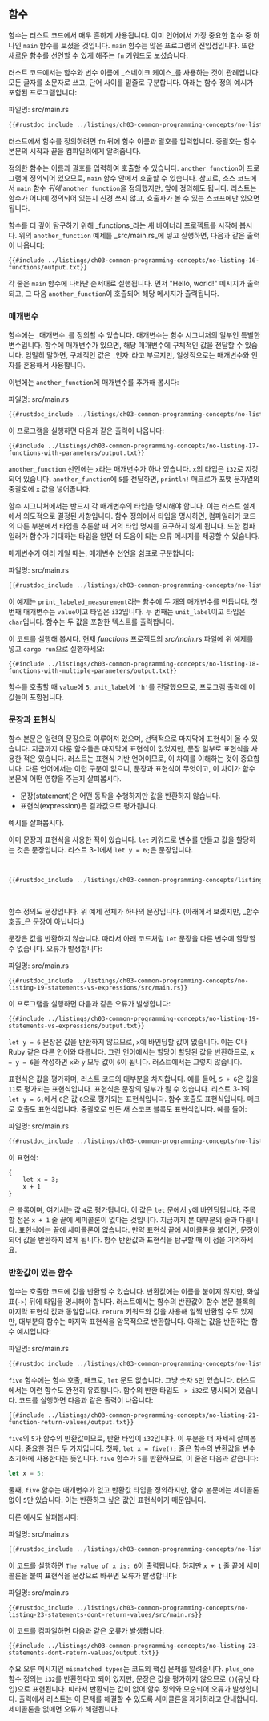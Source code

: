 ## 함수

함수는 러스트 코드에서 매우 흔하게 사용됩니다. 이미 언어에서 가장 중요한 함수 중 하나인 `main` 함수를 보셨을 것입니다. `main` 함수는 많은 프로그램의 진입점입니다. 또한 새로운 함수를 선언할 수 있게 해주는 `fn` 키워드도 보셨습니다.

러스트 코드에서는 함수와 변수 이름에 _스네이크 케이스_를 사용하는 것이 관례입니다. 모든 글자를 소문자로 쓰고, 단어 사이를 밑줄로 구분합니다. 아래는 함수 정의 예시가 포함된 프로그램입니다:

<span class="filename">파일명: src/main.rs</span>

```rust
{{#rustdoc_include ../listings/ch03-common-programming-concepts/no-listing-16-functions/src/main.rs}}
```

러스트에서 함수를 정의하려면 `fn` 뒤에 함수 이름과 괄호를 입력합니다. 중괄호는 함수 본문의 시작과 끝을 컴파일러에게 알려줍니다.

정의한 함수는 이름과 괄호를 입력하여 호출할 수 있습니다. `another_function`이 프로그램에 정의되어 있으므로, `main` 함수 안에서 호출할 수 있습니다. 참고로, 소스 코드에서 `main` 함수 _뒤에_ `another_function`을 정의했지만, 앞에 정의해도 됩니다. 러스트는 함수가 어디에 정의되어 있는지 신경 쓰지 않고, 호출자가 볼 수 있는 스코프에만 있으면 됩니다.

함수를 더 깊이 탐구하기 위해 _functions_라는 새 바이너리 프로젝트를 시작해 봅시다. 위의 `another_function` 예제를 _src/main.rs_에 넣고 실행하면, 다음과 같은 출력이 나옵니다:

```console
{{#include ../listings/ch03-common-programming-concepts/no-listing-16-functions/output.txt}}
```

각 줄은 `main` 함수에 나타난 순서대로 실행됩니다. 먼저 "Hello, world!" 메시지가 출력되고, 그 다음 `another_function`이 호출되어 해당 메시지가 출력됩니다.

### 매개변수

함수에는 _매개변수_를 정의할 수 있습니다. 매개변수는 함수 시그니처의 일부인 특별한 변수입니다. 함수에 매개변수가 있으면, 해당 매개변수에 구체적인 값을 전달할 수 있습니다. 엄밀히 말하면, 구체적인 값은 _인자_라고 부르지만, 일상적으로는 매개변수와 인자를 혼용해서 사용합니다.

이번에는 `another_function`에 매개변수를 추가해 봅시다:

<span class="filename">파일명: src/main.rs</span>

```rust
{{#rustdoc_include ../listings/ch03-common-programming-concepts/no-listing-17-functions-with-parameters/src/main.rs}}
```

이 프로그램을 실행하면 다음과 같은 출력이 나옵니다:

```console
{{#include ../listings/ch03-common-programming-concepts/no-listing-17-functions-with-parameters/output.txt}}
```

`another_function` 선언에는 `x`라는 매개변수가 하나 있습니다. `x`의 타입은 `i32`로 지정되어 있습니다. `another_function`에 `5`를 전달하면, `println!` 매크로가 포맷 문자열의 중괄호에 `x` 값을 넣어줍니다.

함수 시그니처에서는 반드시 각 매개변수의 타입을 명시해야 합니다. 이는 러스트 설계에서 의도적으로 결정된 사항입니다. 함수 정의에서 타입을 명시하면, 컴파일러가 코드의 다른 부분에서 타입을 추론할 때 거의 타입 명시를 요구하지 않게 됩니다. 또한 컴파일러가 함수가 기대하는 타입을 알면 더 도움이 되는 오류 메시지를 제공할 수 있습니다.

매개변수가 여러 개일 때는, 매개변수 선언을 쉼표로 구분합니다:

<span class="filename">파일명: src/main.rs</span>

```rust
{{#rustdoc_include ../listings/ch03-common-programming-concepts/no-listing-18-functions-with-multiple-parameters/src/main.rs}}
```

이 예제는 `print_labeled_measurement`라는 함수에 두 개의 매개변수를 만듭니다. 첫 번째 매개변수는 `value`이고 타입은 `i32`입니다. 두 번째는 `unit_label`이고 타입은 `char`입니다. 함수는 두 값을 포함한 텍스트를 출력합니다.

이 코드를 실행해 봅시다. 현재 _functions_ 프로젝트의 _src/main.rs_ 파일에 위 예제를 넣고 `cargo run`으로 실행하세요:

```console
{{#include ../listings/ch03-common-programming-concepts/no-listing-18-functions-with-multiple-parameters/output.txt}}
```

함수를 호출할 때 `value`에 `5`, `unit_label`에 `'h'`를 전달했으므로, 프로그램 출력에 이 값들이 포함됩니다.

### 문장과 표현식

함수 본문은 일련의 문장으로 이루어져 있으며, 선택적으로 마지막에 표현식이 올 수 있습니다. 지금까지 다룬 함수들은 마지막에 표현식이 없었지만, 문장 일부로 표현식을 사용한 적은 있습니다. 러스트는 표현식 기반 언어이므로, 이 차이를 이해하는 것이 중요합니다. 다른 언어에서는 이런 구분이 없으니, 문장과 표현식이 무엇이고, 이 차이가 함수 본문에 어떤 영향을 주는지 살펴봅시다.

- 문장(statement)은 어떤 동작을 수행하지만 값을 반환하지 않습니다.
- 표현식(expression)은 결과값으로 평가됩니다.

예시를 살펴봅시다.

이미 문장과 표현식을 사용한 적이 있습니다. `let` 키워드로 변수를 만들고 값을 할당하는 것은 문장입니다. 리스트 3-1에서 `let y = 6;`은 문장입니다.

<Listing number="3-1" file-name="src/main.rs" caption="문장 하나가 포함된 `main` 함수 선언">

```rust
{{#rustdoc_include ../listings/ch03-common-programming-concepts/listing-03-01/src/main.rs}}
```

</Listing>

함수 정의도 문장입니다. 위 예제 전체가 하나의 문장입니다. (아래에서 보겠지만, _함수 호출_은 문장이 아닙니다.)

문장은 값을 반환하지 않습니다. 따라서 아래 코드처럼 `let` 문장을 다른 변수에 할당할 수 없습니다. 오류가 발생합니다:

<span class="filename">파일명: src/main.rs</span>

```rust,ignore,does_not_compile
{{#rustdoc_include ../listings/ch03-common-programming-concepts/no-listing-19-statements-vs-expressions/src/main.rs}}
```

이 프로그램을 실행하면 다음과 같은 오류가 발생합니다:

```console
{{#include ../listings/ch03-common-programming-concepts/no-listing-19-statements-vs-expressions/output.txt}}
```

`let y = 6` 문장은 값을 반환하지 않으므로, `x`에 바인딩할 값이 없습니다. 이는 C나 Ruby 같은 다른 언어와 다릅니다. 그런 언어에서는 할당이 할당된 값을 반환하므로, `x = y = 6`을 작성하면 `x`와 `y` 모두 값이 `6`이 됩니다. 러스트에서는 그렇지 않습니다.

표현식은 값을 평가하며, 러스트 코드의 대부분을 차지합니다. 예를 들어, `5 + 6`은 값을 `11`로 평가되는 표현식입니다. 표현식은 문장의 일부가 될 수 있습니다. 리스트 3-1의 `let y = 6;`에서 `6`은 값 `6`으로 평가되는 표현식입니다. 함수 호출도 표현식입니다. 매크로 호출도 표현식입니다. 중괄호로 만든 새 스코프 블록도 표현식입니다. 예를 들어:

<span class="filename">파일명: src/main.rs</span>

```rust
{{#rustdoc_include ../listings/ch03-common-programming-concepts/no-listing-20-blocks-are-expressions/src/main.rs}}
```

이 표현식:

```rust,ignore
{
    let x = 3;
    x + 1
}
```

은 블록이며, 여기서는 값 `4`로 평가됩니다. 이 값은 `let` 문에서 `y`에 바인딩됩니다. 주목할 점은 `x + 1` 줄 끝에 세미콜론이 없다는 것입니다. 지금까지 본 대부분의 줄과 다릅니다. 표현식에는 끝에 세미콜론이 없습니다. 만약 표현식 끝에 세미콜론을 붙이면, 문장이 되어 값을 반환하지 않게 됩니다. 함수 반환값과 표현식을 탐구할 때 이 점을 기억하세요.

### 반환값이 있는 함수

함수는 호출한 코드에 값을 반환할 수 있습니다. 반환값에는 이름을 붙이지 않지만, 화살표(`->`) 뒤에 타입을 명시해야 합니다. 러스트에서는 함수의 반환값이 함수 본문 블록의 마지막 표현식 값과 동일합니다. `return` 키워드와 값을 사용해 일찍 반환할 수도 있지만, 대부분의 함수는 마지막 표현식을 암묵적으로 반환합니다. 아래는 값을 반환하는 함수 예시입니다:

<span class="filename">파일명: src/main.rs</span>

```rust
{{#rustdoc_include ../listings/ch03-common-programming-concepts/no-listing-21-function-return-values/src/main.rs}}
```

`five` 함수에는 함수 호출, 매크로, `let` 문도 없습니다. 그냥 숫자 `5`만 있습니다. 러스트에서는 이런 함수도 완전히 유효합니다. 함수의 반환 타입도 `-> i32`로 명시되어 있습니다. 코드를 실행하면 다음과 같은 출력이 나옵니다:

```console
{{#include ../listings/ch03-common-programming-concepts/no-listing-21-function-return-values/output.txt}}
```

`five`의 `5`가 함수의 반환값이므로, 반환 타입이 `i32`입니다. 이 부분을 더 자세히 살펴봅시다. 중요한 점은 두 가지입니다. 첫째, `let x = five();` 줄은 함수의 반환값을 변수 초기화에 사용한다는 뜻입니다. `five` 함수가 `5`를 반환하므로, 이 줄은 다음과 같습니다:

```rust
let x = 5;
```

둘째, `five` 함수는 매개변수가 없고 반환값 타입을 정의하지만, 함수 본문에는 세미콜론 없이 `5`만 있습니다. 이는 반환하고 싶은 값인 표현식이기 때문입니다.

다른 예시도 살펴봅시다:

<span class="filename">파일명: src/main.rs</span>

```rust
{{#rustdoc_include ../listings/ch03-common-programming-concepts/no-listing-22-function-parameter-and-return/src/main.rs}}
```

이 코드를 실행하면 `The value of x is: 6`이 출력됩니다. 하지만 `x + 1` 줄 끝에 세미콜론을 붙여 표현식을 문장으로 바꾸면 오류가 발생합니다:

<span class="filename">파일명: src/main.rs</span>

```rust,ignore,does_not_compile
{{#rustdoc_include ../listings/ch03-common-programming-concepts/no-listing-23-statements-dont-return-values/src/main.rs}}
```

이 코드를 컴파일하면 다음과 같은 오류가 발생합니다:

```console
{{#include ../listings/ch03-common-programming-concepts/no-listing-23-statements-dont-return-values/output.txt}}
```

주요 오류 메시지인 `mismatched types`는 코드의 핵심 문제를 알려줍니다. `plus_one` 함수 정의는 `i32`를 반환한다고 되어 있지만, 문장은 값을 평가하지 않으므로 `()`(유닛 타입)으로 표현됩니다. 따라서 반환되는 값이 없어 함수 정의와 모순되어 오류가 발생합니다. 출력에서 러스트는 이 문제를 해결할 수 있도록 세미콜론을 제거하라고 안내합니다. 세미콜론을 없애면 오류가 해결됩니다.